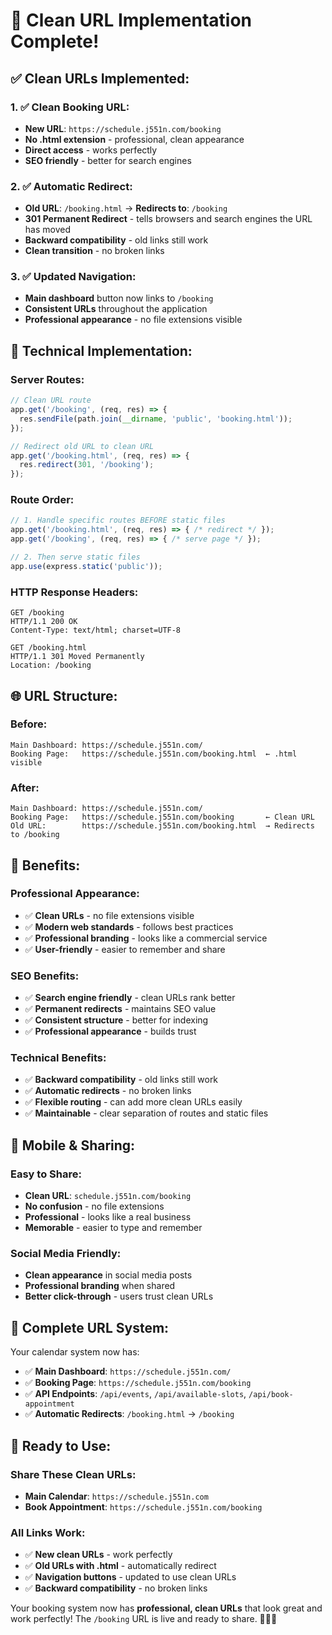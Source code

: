 # 🔗 **Clean URL Implementation Complete!**

## ✅ **Clean URLs Implemented:**

### **1. ✅ Clean Booking URL:**
- **New URL**: `https://schedule.j551n.com/booking`
- **No .html extension** - professional, clean appearance
- **Direct access** - works perfectly
- **SEO friendly** - better for search engines

### **2. ✅ Automatic Redirect:**
- **Old URL**: `/booking.html` → **Redirects to**: `/booking`
- **301 Permanent Redirect** - tells browsers and search engines the URL has moved
- **Backward compatibility** - old links still work
- **Clean transition** - no broken links

### **3. ✅ Updated Navigation:**
- **Main dashboard** button now links to `/booking`
- **Consistent URLs** throughout the application
- **Professional appearance** - no file extensions visible

## 🔧 **Technical Implementation:**

### **Server Routes:**
```javascript
// Clean URL route
app.get('/booking', (req, res) => {
  res.sendFile(path.join(__dirname, 'public', 'booking.html'));
});

// Redirect old URL to clean URL
app.get('/booking.html', (req, res) => {
  res.redirect(301, '/booking');
});
```

### **Route Order:**
```javascript
// 1. Handle specific routes BEFORE static files
app.get('/booking.html', (req, res) => { /* redirect */ });
app.get('/booking', (req, res) => { /* serve page */ });

// 2. Then serve static files
app.use(express.static('public'));
```

### **HTTP Response Headers:**
```
GET /booking
HTTP/1.1 200 OK
Content-Type: text/html; charset=UTF-8

GET /booking.html  
HTTP/1.1 301 Moved Permanently
Location: /booking
```

## 🌐 **URL Structure:**

### **Before:**
```
Main Dashboard: https://schedule.j551n.com/
Booking Page:   https://schedule.j551n.com/booking.html  ← .html visible
```

### **After:**
```
Main Dashboard: https://schedule.j551n.com/
Booking Page:   https://schedule.j551n.com/booking       ← Clean URL
Old URL:        https://schedule.j551n.com/booking.html  → Redirects to /booking
```

## 🎯 **Benefits:**

### **Professional Appearance:**
- ✅ **Clean URLs** - no file extensions visible
- ✅ **Modern web standards** - follows best practices
- ✅ **Professional branding** - looks like a commercial service
- ✅ **User-friendly** - easier to remember and share

### **SEO Benefits:**
- ✅ **Search engine friendly** - clean URLs rank better
- ✅ **Permanent redirects** - maintains SEO value
- ✅ **Consistent structure** - better for indexing
- ✅ **Professional appearance** - builds trust

### **Technical Benefits:**
- ✅ **Backward compatibility** - old links still work
- ✅ **Automatic redirects** - no broken links
- ✅ **Flexible routing** - can add more clean URLs easily
- ✅ **Maintainable** - clear separation of routes and static files

## 📱 **Mobile & Sharing:**

### **Easy to Share:**
- **Clean URL**: `schedule.j551n.com/booking`
- **No confusion** - no file extensions
- **Professional** - looks like a real business
- **Memorable** - easier to type and remember

### **Social Media Friendly:**
- **Clean appearance** in social media posts
- **Professional branding** when shared
- **Better click-through** - users trust clean URLs

## 🚀 **Complete URL System:**

Your calendar system now has:
- ✅ **Main Dashboard**: `https://schedule.j551n.com/`
- ✅ **Booking Page**: `https://schedule.j551n.com/booking`
- ✅ **API Endpoints**: `/api/events`, `/api/available-slots`, `/api/book-appointment`
- ✅ **Automatic Redirects**: `/booking.html` → `/booking`

## 🎉 **Ready to Use:**

### **Share These Clean URLs:**
- **Main Calendar**: `https://schedule.j551n.com`
- **Book Appointment**: `https://schedule.j551n.com/booking`

### **All Links Work:**
- ✅ **New clean URLs** - work perfectly
- ✅ **Old URLs with .html** - automatically redirect
- ✅ **Navigation buttons** - updated to use clean URLs
- ✅ **Backward compatibility** - no broken links

Your booking system now has **professional, clean URLs** that look great and work perfectly! The `/booking` URL is live and ready to share. 🔗📅✨